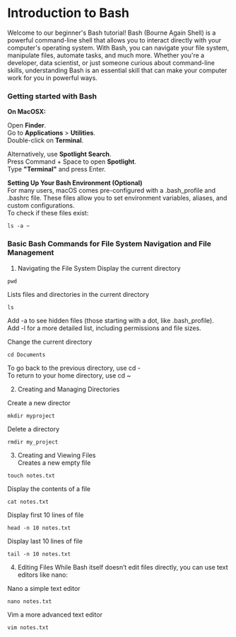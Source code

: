 # Introduction to Bash 

Welcome to our beginner's Bash tutorial! Bash (Bourne Again Shell) is a powerful command-line shell that allows you to interact directly with your computer's operating system. With Bash, you can navigate your file system, manipulate files, automate tasks, and much more. Whether you're a developer, data scientist, or just someone curious about command-line skills, understanding Bash is an essential skill that can make your computer work for you in powerful ways.

### Getting started with Bash

**On MacOSX:**

Open **Finder**. <br>
Go to **Applications** > **Utilities**. <br> 
Double-click on **Terminal**.<br>

Alternatively, use **Spotlight Search**. <br>
Press Command + Space to open **Spotlight**. <br>
Type **"Terminal"** and press Enter.<br>


**Setting Up Your Bash Environment (Optional)** <br>
For many users, macOS comes pre-configured with a .bash_profile and .bashrc file. These files allow you to set environment variables, aliases, and custom configurations.<br>
To check if these files exist:<br>
```
ls -a ~
```

### Basic Bash Commands for File System Navigation and File Management
1. Navigating the File System
Display the current directory
```
pwd
```
Lists files and directories in the current directory
```
ls
```
Add -a to see hidden files (those starting with a dot, like .bash_profile).<br>
Add -l for a more detailed list, including permissions and file sizes.<br>

Change the current directory <br>
```
cd Documents
```
To go back to the previous directory, use cd - <br>
To return to your home directory, use cd ~ <br>

2. Creating and Managing Directories <br>

Create a new director 
```
mkdir myproject
```
Delete a directory
```
rmdir my_project
```
3. Creating and Viewing Files <br>
Creates a new empty file
```
touch notes.txt
```
Display the contents of a file
```
cat notes.txt
```
Display first 10 lines of file 
```
head -n 10 notes.txt
```
Display last 10 lines of file
```
tail -n 10 notes.txt
```

4. Editing Files
While Bash itself doesn’t edit files directly, you can use text editors like nano:

Nano a simple text editor
```
nano notes.txt
```
Vim  a more advanced text editor
```
vim notes.txt
```
